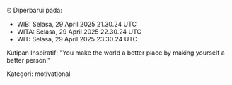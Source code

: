⏰ Diperbarui pada:
- WIB: Selasa, 29 April 2025 21.30.24 UTC
- WITA: Selasa, 29 April 2025 22.30.24 UTC
- WIT: Selasa, 29 April 2025 23.30.24 UTC

Kutipan Inspiratif:
"You make the world a better place by making yourself a better person."


Kategori: motivational

